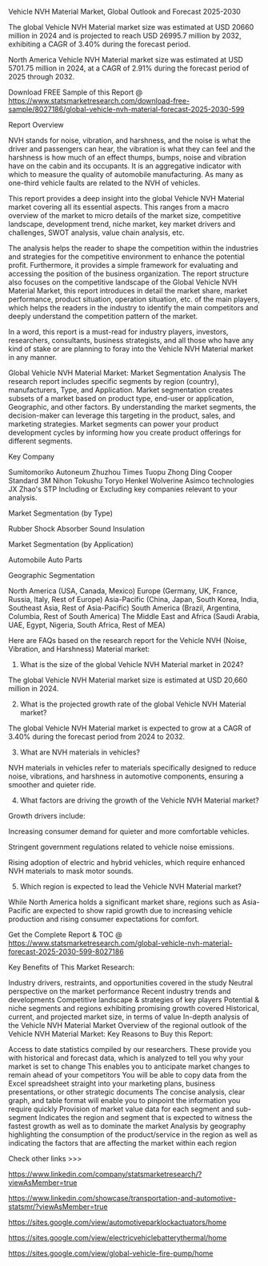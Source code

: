 Vehicle NVH Material Market, Global Outlook and Forecast 2025-2030

The global Vehicle NVH Material market size was estimated at USD 20660 million in 2024 and is projected to reach USD 26995.7 million by 2032, exhibiting a CAGR of 3.40% during the forecast period.

North America Vehicle NVH Material market size was estimated at USD 5701.75 million in 2024, at a CAGR of 2.91% during the forecast period of 2025 through 2032.

Download FREE Sample of this Report @ https://www.statsmarketresearch.com/download-free-sample/8027186/global-vehicle-nvh-material-forecast-2025-2030-599

Report Overview

NVH stands for noise, vibration, and harshness, and the noise is what the driver and passengers can hear, the vibration is what they can feel and the harshness is how much of an effect thumps, bumps, noise and vibration have on the cabin and its occupants. It is an aggregative indicator with which to measure the quality of automobile manufacturing. As many as one-third vehicle faults are related to the NVH of vehicles.

This report provides a deep insight into the global Vehicle NVH Material market covering all its essential aspects. This ranges from a macro overview of the market to micro details of the market size, competitive landscape, development trend, niche market, key market drivers and challenges, SWOT analysis, value chain analysis, etc.

The analysis helps the reader to shape the competition within the industries and strategies for the competitive environment to enhance the potential profit. Furthermore, it provides a simple framework for evaluating and accessing the position of the business organization. The report structure also focuses on the competitive landscape of the Global Vehicle NVH Material Market, this report introduces in detail the market share, market performance, product situation, operation situation, etc. of the main players, which helps the readers in the industry to identify the main competitors and deeply understand the competition pattern of the market.

In a word, this report is a must-read for industry players, investors, researchers, consultants, business strategists, and all those who have any kind of stake or are planning to foray into the Vehicle NVH Material market in any manner.

Global Vehicle NVH Material Market: Market Segmentation Analysis
The research report includes specific segments by region (country), manufacturers, Type, and Application. Market segmentation creates subsets of a market based on product type, end-user or application, Geographic, and other factors. By understanding the market segments, the decision-maker can leverage this targeting in the product, sales, and marketing strategies. Market segments can power your product development cycles by informing how you create product offerings for different segments.

Key Company

Sumitomoriko
Autoneum
Zhuzhou Times
Tuopu
Zhong Ding
Cooper Standard
3M
Nihon Tokushu Toryo
Henkel
Wolverine
Asimco technologies
JX Zhao's
STP
Including or Excluding key companies relevant to your analysis.

Market Segmentation (by Type)

Rubber Shock Absorber
Sound Insulation

Market Segmentation (by Application)

Automobile
Auto Parts

Geographic Segmentation

North America (USA, Canada, Mexico)
Europe (Germany, UK, France, Russia, Italy, Rest of Europe)
Asia-Pacific (China, Japan, South Korea, India, Southeast Asia, Rest of Asia-Pacific)
South America (Brazil, Argentina, Columbia, Rest of South America)
The Middle East and Africa (Saudi Arabia, UAE, Egypt, Nigeria, South Africa, Rest of MEA)

Here are FAQs based on the research report for the Vehicle NVH (Noise, Vibration, and Harshness) Material market:

1. What is the size of the global Vehicle NVH Material market in 2024?

The global Vehicle NVH Material market size is estimated at USD 20,660 million in 2024.

2. What is the projected growth rate of the global Vehicle NVH Material market?

The global Vehicle NVH Material market is expected to grow at a CAGR of 3.40% during the forecast period from 2024 to 2032.

3. What are NVH materials in vehicles?

NVH materials in vehicles refer to materials specifically designed to reduce noise, vibrations, and harshness in automotive components, ensuring a smoother and quieter ride.

4. What factors are driving the growth of the Vehicle NVH Material market?

Growth drivers include:

Increasing consumer demand for quieter and more comfortable vehicles.

Stringent government regulations related to vehicle noise emissions.

Rising adoption of electric and hybrid vehicles, which require enhanced NVH materials to mask motor sounds.

5. Which region is expected to lead the Vehicle NVH Material market?

While North America holds a significant market share, regions such as Asia-Pacific are expected to show rapid growth due to increasing vehicle production and rising consumer expectations for comfort.


Get the Complete Report & TOC @ https://www.statsmarketresearch.com/global-vehicle-nvh-material-forecast-2025-2030-599-8027186


Key Benefits of This Market Research:

Industry drivers, restraints, and opportunities covered in the study
Neutral perspective on the market performance
Recent industry trends and developments
Competitive landscape & strategies of key players
Potential & niche segments and regions exhibiting promising growth covered
Historical, current, and projected market size, in terms of value
In-depth analysis of the Vehicle NVH Material Market
Overview of the regional outlook of the Vehicle NVH Material Market:
Key Reasons to Buy this Report:

Access to date statistics compiled by our researchers. These provide you with historical and forecast data, which is analyzed to tell you why your market is set to change
This enables you to anticipate market changes to remain ahead of your competitors
You will be able to copy data from the Excel spreadsheet straight into your marketing plans, business presentations, or other strategic documents
The concise analysis, clear graph, and table format will enable you to pinpoint the information you require quickly
Provision of market value data for each segment and sub-segment
Indicates the region and segment that is expected to witness the fastest growth as well as to dominate the market
Analysis by geography highlighting the consumption of the product/service in the region as well as indicating the factors that are affecting the market within each region

Check other links >>>

https://www.linkedin.com/company/statsmarketresearch/?viewAsMember=true

https://www.linkedin.com/showcase/transportation-and-automotive-statsmr/?viewAsMember=true

https://sites.google.com/view/automotiveparklockactuators/home

https://sites.google.com/view/electricvehiclebatterythermal/home

https://sites.google.com/view/global-vehicle-fire-pump/home
